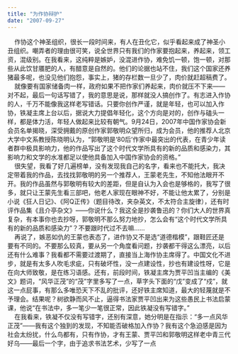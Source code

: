 ```yaml
---
title: "为作协辩护"
date: "2007-09-27"
---
```


  
    作协这个神圣组织，很长一段时间来，有人在丑化它，似乎看起来成了神圣小丑组织。嘲弄者的理由很可笑，说全世界只有我们的作家要抱起来，养起来，领工资，混级别。在我看来，这纯粹是嫉妒，没混进作协，难免饥一顿，饱一顿，对那些从此饮甘餍肥的人，有醋意是自然的。他们的论据也站不住，我们这个国家还养猪最多呢，也没见他们抱怨，事实上，猪的存栏数一旦少了，肉价就赶超稿费了。  
    就像要有国家储备肉一样，政府如果不把作家们养起来，肉价就压不下来——对不起，最后一句话写错了，我的意思是说，那样就没人搞创作了。有志进入作协的人，千万不能像我这样老写错话。只要你创作严谨，就是年轻，也可以加入作协，铁凝主席上台以后，据说大力提倡年轻化，这个方向是对的，创作与磕头一样，都是体力活，年轻人做起来比较有朝气。9月24日，2007年中国作家协会新会员名单揭晓，深受拥戴的原创作家郭敬明众望所归，成为会员，他的推荐人北京大学中文系教授陈晓明认为，“郭敬明是‘80后’作家中最突出的代表，在青少年读者群中极具影响力，他的作品写出了这个时代文学所具有的新的品质和感染力，其影响力和文学的水准都足以使他具备加入中国作家协会的资格。”  
    很失望，我看了好几遍榜单，没有发现我自己的名字，看来也不能托大，我决定带着我的作品，去找找郭敬明的另一个推荐人，王蒙老先生，不知他法眼开不开。我的作品虽然与郭敬明有较大的差距，但是自认为入会也是够格的，我写了很多，就只让王蒙先生看三部吧，他老人家现在眼神不好，不能让他太累了，分别是小说《狂人日记》、《阿Q正传》（题目待改，夹杂英文，不太符合主旋律），还有时评作品集《且介亭杂文》——你说什么？我这全是抄袭鲁迅的？你们大人的世界真复杂，有本事你也去抄呀，郭敬明不那么努力地抄，怎么会有“这个时代文学所具有的新的品质和感染力”？不要跟时代过不去嘛……  
    再说了，嫉恶如仇的王蒙也表态了，进作协又不是选“道德楷模”，跟鞋匠还是要有不同的。不要那么较真，要从另一个角度看问题，抄袭都干得这么漂亮，以后还有什么难事？我看都不需要过渡期了，直接当上海作协主席得了。中国文化不进步，就是有太多人吹毛求疵，只有破坏性，没一点建设性，抄也有建设性呀，它是在向大师致敬，是在练习语感。还有，前段时间，铁凝主席为贾平凹当主编的《美文》题词，“风华正茂”的“茂”字里多写了一点，草字头下面的“戊”变成了“戍”，就这一点屁事，有那么多唯恐天下不乱的批评，还好铁主席知道，最大的轻蔑就是不予理会。结果呢？树欲静而风不止，逼得书法家贾平凹出来为这些愚民上书法启蒙课，他说“在书法中，多一笔少一笔很正常，因此铁凝没有写错字。”  
    在我看来，铁凝不仅没有写错字，还别有深意，她分明是在指示：“多一点风华正茂”——我有这个独到的发现，不知能否破格加入作协？我有这个急迫感是因为社会太纷扰，什么鸟都有，只有作协，才有王蒙、贾平凹和郭敬明这样老中青三代好乌——最后一个字，由于追求书法艺术，少写了一点
